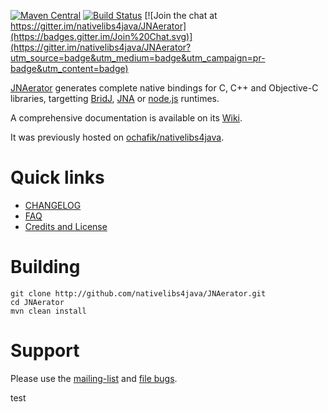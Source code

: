 [![Maven Central](http://maven-badges.herokuapp.com/maven-central/com.nativelibs4java/jnaerator/badge.svg)](http://search.maven.org/#search%7Cgav%7C1%7Cg%3A%22com.nativelibs4java%22%20AND%20a%3A%22jnaerator%22) [![Build Status](https://travis-ci.org/nativelibs4java/JNAerator.svg)](https://travis-ci.org/nativelibs4java/JNAerator) [![Join the chat at https://gitter.im/nativelibs4java/JNAerator](https://badges.gitter.im/Join%20Chat.svg)](https://gitter.im/nativelibs4java/JNAerator?utm_source=badge&utm_medium=badge&utm_campaign=pr-badge&utm_content=badge)

[JNAerator](http://jnaerator.googlecode.com) generates complete native bindings for C, C++ and Objective-C libraries, targetting [BridJ](http://github.com/ochafik/BridJ), [JNA](https://github.com/twall/jna) or [node.js](http://nodejs.org) runtimes.

A comprehensive documentation is available on its [Wiki](https://code.google.com/p/jnaerator/wiki/Documentation?tm=6).

It was previously hosted on [ochafik/nativelibs4java](http://github.com/ochafik/nativelibs4java).

# Quick links

* [CHANGELOG](./CHANGELOG.md)
* [FAQ](http://code.google.com/p/jnaerator/wiki/JNAeratorFAQ)
* [Credits and License](http://code.google.com/p/jnaerator/wiki/CreditsAndLicense)

# Building
  ```
  git clone http://github.com/nativelibs4java/JNAerator.git
  cd JNAerator
  mvn clean install
  ```

# Support

Please use the [mailing-list](https://groups.google.com/forum/#!forum/nativelibs4java) and [file bugs](https://github.com/ochafik/nativelibs4java/issues/new).

test
